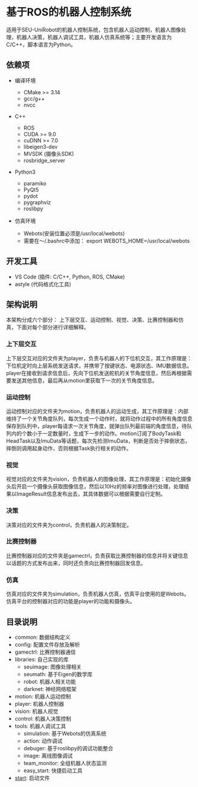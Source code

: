 # 基于ROS的机器人控制系统
适用于SEU-UniRobot的机器人控制系统，包含机器人运动控制，机器人图像处理，机器人决策，机器人调试工具，机器人仿真系统等；主要开发语言为C/C++，脚本语言为Python。
## 依赖项  
- 编译环境  
    + CMake >= 3.14  
    + gcc/g++  
    + nvcc

- C++ 
    + ROS  
    + CUDA >= 9.0  
    + cuDNN >= 7.0   
    + libeigen3-dev
    + MVSDK (摄像头SDK)  
    + rosbridge_server

- Python3
    + paramiko  
    + PyQt5  
    + pydot  
    + pygraphviz  
    + roslibpy  

- 仿真环境
    + Webots(安装位置必须是/usr/local/webots)  
    + 需要在～/.bashrc中添加： export WEBOTS_HOME=/usr/local/webots  


## 开发工具   
+ VS Code (插件: C/C++, Python, ROS, CMake)  
+ astyle (代码格式化工具)  

## 架构说明  
本架构分成六个部分： 上下层交互、运动控制、视觉、决策、比赛控制器和仿真，下面对每个部分进行详细解释。  
### 上下层交互  
上下层交互对应的文件夹为player，负责与机器人的下位机交互，其工作原理是：下位机定时向上层系统发送请求，并携带了按键状态、电源状态、IMU数据信息。player在接收到请求信息后，先向下位机发送舵机的关节角度信息，然后再根据需要发送其他信息，最后再从motion里获取下一次的关节角度信息。  
### 运动控制  
运动控制对应的文件夹为motion，负责机器人的运动生成，其工作原理是：内部维持了一个关节角度队列，每次生成一个动作时，就将动作过程中的所有角度信息保存到队列中，player每请求一次关节角度，就弹出队列最前端的角度信息，待队列内的个数小于一定数量时，生成下一步的动作。motion订阅了BodyTask和HeadTask以及ImuData等话题，每次先检测ImuData，判断是否处于摔倒状态，摔倒则调用起身动作，否则根据Task执行相关的动作。  
### 视觉  
视觉对应的文件夹为vision，负责机器人的图像处理，其工作原理是：初始化摄像头后开启一个摄像头获取图像信息，然后以10Hz的频率对图像进行处理，处理结果以ImageResult信息发布出去，其具体数据可以根据需要自行定制。  
### 决策  
决策对应的文件夹为control，负责机器人的决策制定。
### 比赛控制器  
比赛控制器对应的文件夹是gamectrl，负责获取比赛控制器的信息并将关键信息以话题的方式发布出来，同时还负责向比赛控制器回发信息。  
### 仿真 
仿真对应的文件夹为simulation，负责机器人仿真，仿真平台使用的是Webots。仿真平台的控制器对应的功能是player的功能和摄像头。  

## 目录说明  
+ common: 数据结构定义  
+ config: 配置文件存放及解析  
+ gamectrl: 比赛控制器通信  
+ libraries: 自己实现的库  
    - seuimage: 图像处理相关  
    - seumath: 基于Eigen的数学库  
    - robot: 机器人相关功能  
    - darknet: 神经网络框架  
+ motion: 机器人运动控制  
+ player: 机器人控制器  
+ vision: 机器人视觉  
+ control: 机器人决策控制  
+ tools: 机器人调试工具  
    - simulation: 基于Webots的仿真系统
    - action: 动作调试  
    - debuger: 基于roslibpy的调试功能整合  
    - image: 离线图像调试  
    - team_monitor: 全组机器人状态监测  
    - easy_start: 快捷启动工具  
+ [start](src/start/start.md): 启动文件 
